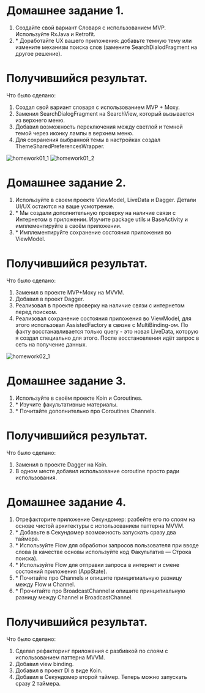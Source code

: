 # Домашнее задание 1.
1. Создайте свой вариант Словаря с использованием MVP. Используйте RxJava и Retrofit.
2. \* Доработайте UX вашего приложения: добавьте темную тему или измените механизм поиска слов (замените SearchDialodFragment на другое решение).

# Получившийся результат.

Что было сделано:
1. Создал свой вариант словаря с использованием MVP + Moxy. 
2. Заменил SearchDialogFragment на SearchView, который вызывается из верхнего меню.
3. Добавил возможность переключения между светлой и темной темой через иконку лампы в верхнем меню.
4. Для сохранения выбранной темы в настройках создал ThemeSharedPreferencesWrapper. 

![homework01_1](images/homework01_1.gif) 
![homework01_2](images/homework01_2.png) 

# Домашнее задание 2.
1. Используйте в своем проекте ViewModel, LiveData и Dagger. Детали UI/UX остаются на ваше усмотрение.
2. \* Мы создали дополнительную проверку на наличие связи с Интернетом в приложении. Изучите package utils и BaseActivity и имплементируйте в своём приложении.
3. \* Имплементируйте сохранение состояния приложения во ViewModel.

# Получившийся результат.

Что было сделано:
1. Заменил в проекте MVP+Moxy на MVVM.
2. Добавил в проект Dagger.
3. Реализовал в проекте проверку на наличие связи с интернетом перед поиском.
4. Реализовал сохранение состояния приложения во ViewModel, для этого использовал AssistedFactory в связке с MultiBinding-ом. По факту восстанавливается только query - это новая LiveData, которую я создал специально для этого. После восстановления идёт запрос в сеть на получение данных. 

![homework02_1](images/homework02_1.gif) 

# Домашнее задание 3.
1. Используйте в своём проекте Koin и Coroutines.
2. \* Изучите факультативные материалы.
3. \* Почитайте дополнительно про Coroutines Channels.

# Получившийся результат.

Что было сделано:
1. Заменил в проекте Dagger на Koin.
2. В одном месте добавил использование coroutine просто ради использования.

# Домашнее задание 4.
1. Отрефакторите приложение Секундомер: разбейте его по слоям на основе чистой архитектуры с использованием паттерна MVVM.
2. \* Добавьте в Секундомер возможность запускать сразу два таймера.
3. \* Используйте Flow для обработки запросов пользователя при вводе слова (в качестве основы используйте код Факультатив — Строка поиска).
4. \* Используйте Flow для отправки запроса в интернет и смене состояний приложения (AppState).
5. \* Почитайте про Channels и опишите принципиальную разницу между Flow и Channel.
6. \* Прочитайте про BroadcastChannel и опишите принципиальную разницу между Channel и BroadcastChannel.

# Получившийся результат.

Что было сделано:
1. Сделал рефакторинг приложения с разбивкой по слоям с использованием паттерна MVVM.
2. Добавил view binding.
3. Добавил в проект DI в виде Koin.
4. Добавил в Секундомер второй таймер. Теперь можно запускать сразу 2 таймера.